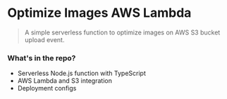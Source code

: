 # Optimize Images AWS Lambda

> A simple serverless function to optimize images on AWS S3 bucket upload event.

### What's in the repo?

- Serverless Node.js function with TypeScript
- AWS Lambda and S3 integration
- Deployment configs

